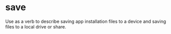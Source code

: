 # save

Use as a verb to describe saving app installation files to a device and saving files to a local drive or share.
